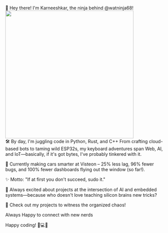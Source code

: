 👋 Hey there! I'm Karneeshkar, the ninja behind @watninja68!
<a href="https://x.com/__K4KAR_">
  <img height="400" src="https://media1.giphy.com/media/v1.Y2lkPTc5MGI3NjExaW56ZXFhMDB4cWR0cWt5eW1tZmVpbDNmMHB3bmpqYml6dmlrcjkwMCZlcD12MV9pbnRlcm5hbF9naWZfYnlfaWQmY3Q9Zw/4Ev0Ari2Nd9io/giphy.gif"/>
</a><br>
🛠️ By day, I'm juggling code in Python, Rust, and C++ From crafting cloud-based bots to taming wild ESP32s, my keyboard adventures span Web, AI, and IoT—basically, if it's got bytes, I've probably tinkered with it.

🚗 Currently making cars smarter at Visteon – 25% less lag, 96% fewer bugs, and 100% fewer dashboards flying out the window (so far!).

✨ Motto: "If at first you don't succeed, sudo it."

🚀 Always excited about projects at the intersection of AI and embedded systems—because who doesn't love teaching silicon brains new tricks?

🔗 Check out my projects to witness the organized chaos!

Always Happy to connect with new nerds 

Happy coding! 🍕💻😄

<!--
**watninja68/watninja68** is a ✨ _special_ ✨ repository because its `README.md` (this file) appears on your GitHub profile.

Here are some ideas to get you started:

- 🔭 I’m currently working on ...
- 🌱 I’m currently learning ...
- 👯 I’m looking to collaborate on ...
- 🤔 I’m looking for help with ...
- 💬 Ask me about ...
- 📫 How to reach me: ...
- 😄 Pronouns: ...
- ⚡ Fun fact: ...
-->
